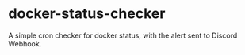 # docker-status-checker
A simple cron checker for docker status, with the alert sent to Discord Webhook.

